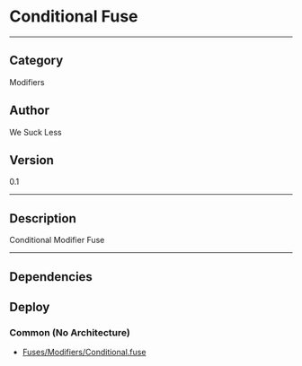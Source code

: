 # Conditional Fuse
___

## Category
Modifiers

## Author
We Suck Less

## Version
0.1

___

## Description
Conditional Modifier Fuse

___

## Dependencies

## Deploy

### Common (No Architecture)

<ul>
<li><a href="https://gitlab.com/WeSuckLess/Reactor/-/blob/master/Atoms/com.wesuckless.Conditional/Fuses/Modifiers/Conditional.fuse?ref_type=heads">Fuses/Modifiers/Conditional.fuse</a></li>
</ul>
